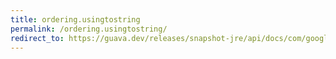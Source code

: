 ```yaml
---
title: ordering.usingtostring
permalink: /ordering.usingtostring/
redirect_to: https://guava.dev/releases/snapshot-jre/api/docs/com/google/common/collect/Ordering.html#usingToString--
---
```

